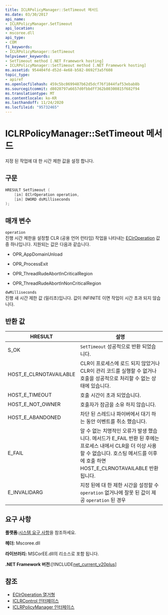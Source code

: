 ```yaml
---
title: ICLRPolicyManager::SetTimeout 메서드
ms.date: 03/30/2017
api_name:
- ICLRPolicyManager.SetTimeout
api_location:
- mscoree.dll
api_type:
- COM
f1_keywords:
- ICLRPolicyManager::SetTimeout
helpviewer_keywords:
- SetTimeout method [.NET Framework hosting]
- ICLRPolicyManager::SetTimeout method [.NET Framework hosting]
ms.assetid: 954404fd-d52d-4e68-b582-8692f3a5f608
topic_type:
- apiref
ms.openlocfilehash: 459c5bc0699487b62d5dcf76f1044faf53ebab8b
ms.sourcegitcommit: d8020797a6657d0fbbdff362b80300815f682f94
ms.translationtype: MT
ms.contentlocale: ko-KR
ms.lasthandoff: 11/24/2020
ms.locfileid: "95732465"
---
```

# <a name="iclrpolicymanagersettimeout-method"></a>ICLRPolicyManager::SetTimeout 메서드

지정 된 작업에 대 한 시간 제한 값을 설정 합니다.  
  
## <a name="syntax"></a>구문  
  
```cpp  
HRESULT SetTimeout (  
    [in] EClrOperation operation,  
    [in] DWORD dsMilliseconds  
);  
```  
  
## <a name="parameters"></a>매개 변수  

 `operation`  
 진행 시간 제한을 설정할 CLR (공용 언어 런타임) 작업을 나타내는 [EClrOperation](eclroperation-enumeration.md) 값 중 하나입니다. 지원되는 값은 다음과 같습니다.  
  
- OPR_AppDomainUnload  
  
- OPR_ProcessExit  
  
- OPR_ThreadRudeAbortInCriticalRegion  
  
- OPR_ThreadRudeAbortInNonCriticalRegion  
  
 `dwMilliseconds`  
 진행 새 시간 제한 값 (밀리초)입니다. 값이 INFINITE 이면 작업이 시간 초과 되지 않습니다.  
  
## <a name="return-value"></a>반환 값  
  
|HRESULT|설명|  
|-------------|-----------------|  
|S_OK|`SetTimeout` 성공적으로 반환 되었습니다.|  
|HOST_E_CLRNOTAVAILABLE|CLR이 프로세스에 로드 되지 않았거나 CLR이 관리 코드를 실행할 수 없거나 호출을 성공적으로 처리할 수 없는 상태에 있습니다.|  
|HOST_E_TIMEOUT|호출 시간이 초과 되었습니다.|  
|HOST_E_NOT_OWNER|호출자가 잠금을 소유 하지 않습니다.|  
|HOST_E_ABANDONED|차단 된 스레드나 파이버에서 대기 하는 동안 이벤트를 취소 했습니다.|  
|E_FAIL|알 수 없는 치명적인 오류가 발생 했습니다. 메서드가 E_FAIL 반환 된 후에는 프로세스 내에서 CLR을 더 이상 사용할 수 없습니다. 호스팅 메서드를 이후에 호출 하면 HOST_E_CLRNOTAVAILABLE 반환 됩니다.|  
|E_INVALIDARG|지정 된에 대 한 제한 시간을 설정할 수 `operation` 없거나에 잘못 된 값이 제공 `operation` 된 경우|  
  
## <a name="requirements"></a>요구 사항  

 **플랫폼:**[시스템 요구 사항](../../get-started/system-requirements.md)을 참조하세요.  
  
 **헤더:** Mscoree.dll  
  
 **라이브러리:** MSCorEE.dll의 리소스로 포함 됩니다.  
  
 **.NET Framework 버전:**[!INCLUDE[net_current_v20plus](../../../../includes/net-current-v20plus-md.md)]  
  
## <a name="see-also"></a>참조

- [EClrOperation 열거형](eclroperation-enumeration.md)
- [ICLRControl 인터페이스](iclrcontrol-interface.md)
- [ICLRPolicyManager 인터페이스](iclrpolicymanager-interface.md)
